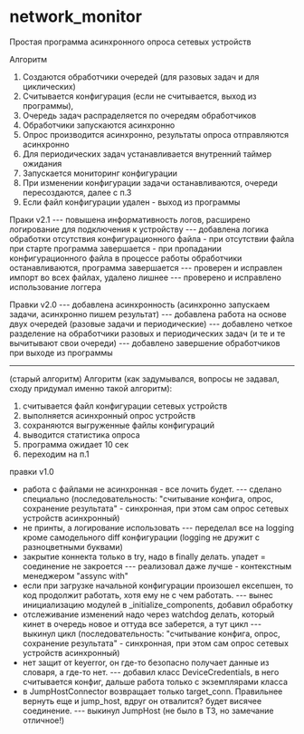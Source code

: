 # network_monitor
Простая программа асинхронного опроса сетевых устройств

Алгоритм
1) Создаются обработчики очередей (для разовых задач и для циклических)
2) Считывается конфигурация (если не считывается, выход из программы),
3) Очередь задач распраделяется по очередям обработчиков
4) Обработчики запускаются асинхронно
5) Опрос производится асинхронно, результаты опроса отправляются асинхронно
6) Для периодических задач устанавливается внутренний таймер ожидания
7) Запускается мониторинг конфигурации
8) При изменении конфигурации задачи останавливаются, очереди пересоздаются, далее с п.3
9) Если файл конфигурации удален - выход из программы

Праки v2.1
--- повышена информативность логов, расширено логирование для подключения к устройству
--- добавлена логика обработки отсутствия конфигурационного файла
    - при отсутствии файла при старте программа завершается
    - при пропадании конфигурационного файла в процессе работы обработчики останавливаются, программа завершается
--- проверен и исправлен импорт во всех файлах, удалено лишнее
--- проверено и исправлено использование логгера



Правки v2.0
--- добавлена асинхронность (асинхронно запускаем задачи, асинхронно пишем результат)
--- добавлена работа на основе двух очередей (разовые задачи и периодические)
--- добавлено четкое разделение на обработчики разовых и периодических задач (и те и те вычитывают свои очереди)
--- добавлено завершение обработчиков при выходе из программы


----


(старый алгоритм)
Алгоритм (как задумывался, вопросы не задавал, сходу придумал именно такой алгоритм):
1) считывается файл конфигурации сетевых устройств
2) выполняется асинхронный опрос устройств
3) сохраняются выгруженные файлы конфигураций
4) выводится статистика опроса
5) программа ожидает 10 сек
6) переходим на п.1


правки v1.0
- работа с файлами не асинхронная - все лочить будет.
--- сделано специально (последовательность: "считывание конфига, опрос, сохранение результата" - синхронная, при этом сам опрос сетевых устройств асинхронный)
- не принты, а логирование использовать
--- переделал все на logging кроме самодельного diff конфигурации (logging не дружит с разноцветными буквами)
- закрытие коннекта только в try, надо в finally делать. упадет = соединение не закроется
--- реализовал даже лучше - контекстным менеджером "assync with"
- если при загрузке начальной конфигурации произошел ексепшен, то код продолжит работать, хотя ему не с чем работать.
--- вынес инициализацию модулей в _initialize_components, добавил обработку
- отслеживание изменений надо через watchdog делать, который кинет в очередь новое и оттуда все заберется, а тут цикл
--- выкинул цикл (последовательность: "считывание конфига, опрос, сохранение результата" - синхронная, при этом сам опрос сетевых устройств асинхронный)
- нет защит от keyerror, он где-то безопасно получает данные из словаря, а где-то нет.
--- добавил класс DeviceCredentials, в него считывается конфиг, дальше работа только с экземплярами класса
- в JumpHostConnector возвращает только target_conn. Правильнее вернуть еще и jump_host, вдруг он отвалится? будет висячее соединение.
--- выкинул JumpHost (не было в ТЗ, но замечание отличное!)

